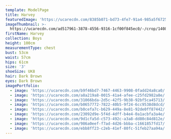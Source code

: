 ```yaml
---
template: ModelPage
title: Harvey
featuredImage: 'https://ucarecdn.com/8385b071-bd73-4fe7-91a4-985a5f672515/'
imageThumbnail: >-
  https://ucarecdn.com/ad517961-3878-4556-9316-1cf00f845ec0/-/crop/1408x1748/0,58/-/preview/
firstName: Harvey
collection: Boys
height: 100cm
measurementType: chest
bust: 53cm
waist: 57cm
hips: 61cm
size: '3'
shoeSize: UK8
hair: Dark Brown
eyes: Dark Brown
imagePortfolio:
  - image: 'https://ucarecdn.com/b9f46bd7-7467-4463-9908-0fadd24a8ca0/'
  - image: 'https://ucarecdn.com/a8a219a8-0015-41a4-afee-c25fd2982a8e/'
  - image: 'https://ucarecdn.com/31066bda-2d5c-42f5-9b38-92bf5ca45713/'
  - image: 'https://ucarecdn.com/b0657772-7822-40b5-9f24-6cc9538d8dcd/'
  - image: 'https://ucarecdn.com/b0cefa7c-b629-449a-8e81-92de0ff87442/'
  - image: 'https://ucarecdn.com/23092d9e-5f4d-4dff-b4e4-0a1acbfa3a4e/'
  - image: 'https://ucarecdn.com/9d1cfa5d-c573-492c-a3a8-dd80c84d812e/'
  - image: 'https://ucarecdn.com/986a0eef-f7ad-4d26-bbba-c1661857fd17/'
  - image: 'https://ucarecdn.com/ebb8ff23-c2eb-41ef-80fc-51feb27aa94a/'
---
```


